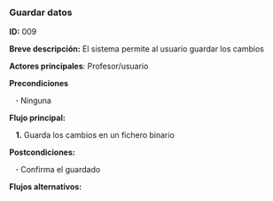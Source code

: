 ### **Guardar datos**

**ID:** 009

**Breve descripción:** El sistema permite al usuario guardar los cambios

**Actores principales**: Profesor/usuario

**Precondiciones**

&nbsp;&nbsp;&nbsp;**·** Ninguna

**Flujo principal:**

&nbsp;&nbsp;&nbsp;**1.** Guarda los cambios en un fichero binario

**Postcondiciones:**

&nbsp;&nbsp;&nbsp;**·** Confirma el guardado

**Flujos alternativos:**
